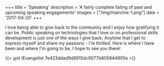 +++
title = 'Speaking'
description = 'A fairly complete listing of past and upcoming speaking engagements'
images = ["/img/main/me-1.png"]
date = '2017-04-20'
+++

I love being able to give back to the community and I enjoy how gratifying it can be. Public speaking on technologies
that I love or on professional skills development is just one of the ways I give back. Anytime that I get to express myself and share my passions - I'm thrilled. Here is where I have been and where I'm going to be, I hope to see you there!

{{< gist IEvangelist 7e423ddad9d8915dc9077b805844905e >}}
